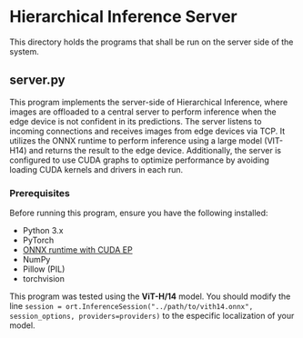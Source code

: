 # Hierarchical Inference Server

This directory holds the programs that shall be run on the server side of the system.

## server.py

This program implements the server-side of Hierarchical Inference, where images are offloaded to a central server to perform inference when the edge device is not confident in its predictions. The server listens to incoming connections and receives images from edge devices via TCP. It utilizes the ONNX runtime to perform inference using a large model (VIT-H14) and returns the result to the edge device. Additionally, the server is configured to use CUDA graphs to optimize performance by avoiding loading CUDA kernels and drivers in each run.

### Prerequisites

Before running this program, ensure you have the following installed:

- Python 3.x
- PyTorch
- [ONNX runtime with CUDA EP]([https://onnxruntime.ai/docs/install/)
- NumPy
- Pillow (PIL)
- torchvision

This program was tested using the **ViT-H/14** model. You should modify the line `session = ort.InferenceSession("../path/to/vith14.onnx", session_options, providers=providers)` to the especific localization of your model.
